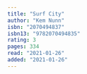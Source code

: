 ```yaml
---
title: "Surf City"
author: "Kem Nunn"
isbn: "2070494837"
isbn13: "9782070494835"
rating: 3
pages: 334
read: "2021-01-26"
added: "2021-01-26"
---
```


